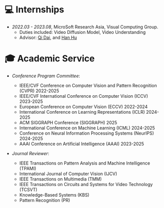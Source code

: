 # 💻 Internships
- *2022.03 - 2023.08*, MicroSoft Research Asia, Visual Computing Group.
  - Duties included:  Video Diffusion Model,  Video Understanding
  - Advisor: [Qi Dai](https://scholar.google.com/citations?user=NSJY12IAAAAJ&hl=en), and [Han Hu](https://scholar.google.com/citations?user=Jkss014AAAAJ&hl=en)



# 🎓 Academic Service
- *Conference Program Committee*: 
  - IEEE/CVF Conference on Computer Vision and Pattern Recognition (CVPR) 2022-2025
  - IEEE/CVF International Conference on Computer Vision (ICCV) 2023-2025
  - European Conference on Computer Vision (ECCV) 2022-2024
  - International Conference on Learning Representations (ICLR) 2024-2025
  - ACM SIGGRAPH Conference (SIGGRAPH) 2025
  - International Conference on Machine Learning (ICML) 2024-2025
  - Conference on Neural Information Processing Systems (NeurIPS) 2024-2025
  - AAAI Conference on Artificial Intelligence (AAAI) 2023-2025

- *Journal Reviewer*:
  - IEEE Transactions on Pattern Analysis and Machine Intelligence (TPAMI)
  - International Journal of Computer Vision (IJCV)
  - IEEE Transactions on Multimedia (TMM)
  - IEEE Transactions on Circuits and Systems for Video Technology (TCSVT)
  - Knowledge-Based Systems (KBS)
  - Pattern Recognition (PR)

<div style="width: 150px; height: 160px; overflow: hidden; margin-left: 20px; margin-bottom: 20px;">
  <script type="text/javascript" id="clstr_globe" src="//clustrmaps.com/globe.js?d=4Q0C2hbvOIEMef7kUY89rXg94Lm7HnpASKfrJXfXMZ0"></script>
</div>


